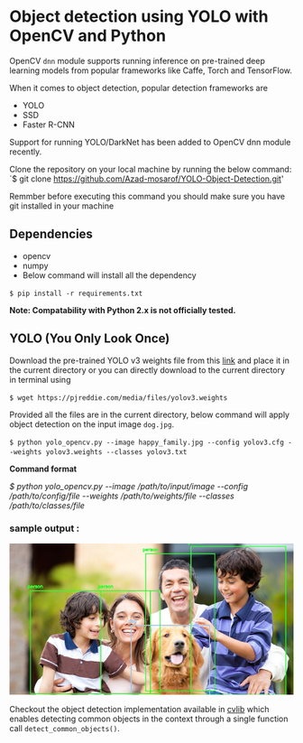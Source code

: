 # Object detection using YOLO with OpenCV and Python 

OpenCV `dnn` module supports running inference on pre-trained deep learning models from popular frameworks like Caffe, Torch and TensorFlow. 

When it comes to object detection, popular detection frameworks are
 * YOLO
 * SSD
 * Faster R-CNN
 
 Support for running YOLO/DarkNet has been added to OpenCV dnn module recently. 

 Clone the repository on your local machine by running the below command:
 `$ git clone https://github.com/Azad-mosarof/YOLO-Object-Detection.git'
 
  Remmber before executing this command you should make sure you have git installed in your machine
 
 ## Dependencies
  * opencv
  * numpy
  * Below command will install all the dependency
   
  `$ pip install -r requirements.txt`

**Note: Compatability with Python 2.x is not officially tested.**

 ## YOLO (You Only Look Once)
 
 Download the pre-trained YOLO v3 weights file from this [link](https://pjreddie.com/media/files/yolov3.weights) and place it in the current directory or you can directly download to the current directory in terminal using
 
 `$ wget https://pjreddie.com/media/files/yolov3.weights`
 
 Provided all the files are in the current directory, below command will apply object detection on the input image `dog.jpg`.
 
 `$ python yolo_opencv.py --image happy_family.jpg --config yolov3.cfg --weights yolov3.weights --classes yolov3.txt`
 
 
 **Command format** 
 
 _$ python yolo_opencv.py --image /path/to/input/image --config /path/to/config/file --weights /path/to/weights/file --classes /path/to/classes/file_
 
 ### sample output :
 ![](detected_objects.jpg)
 
Checkout the object detection implementation available in [cvlib](http:cvlib.net) which enables detecting common objects in the context through a single function call `detect_common_objects()`.
